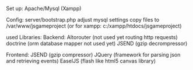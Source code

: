 Set up:
Apache/Mysql (Xampp)

Config:
server/bootstrap.php adjust mysql settings
copy files to /var/www/jsgameproject (or for xampp: c:/xampp/htdocs/jsgameproject)

used Libraries:
Backend:
Altorouter (not used yet routing http requests)
doctrine (orm database mapper not used yet)
JSEND (gzip decrompressor)

Frontend:
JSEND (gzip compressor)
JQuery (framework for parsing json and retrieving events)
EaselJS (flash like html5 canvas library)
